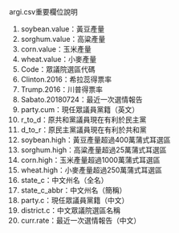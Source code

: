 argi.csv重要欄位說明

1. soybean.value：黃豆產量
2. sorghum.value：高粱產量  
3. corn.value：玉米產量
4. wheat.value：小麥產量
5. Code：眾議院選區代碼
6. Clinton.2016：希拉蕊得票率
7. Trump.2016：川普得票率
8. Sabato.20180724：最近一次選情報告
9. party.cum：現任眾議員黨籍（英文）
10. r_to_d：原共和黨議員現在有利於民主黨
11. d_to_r：原民主黨議員現在有利於共和黨
12. soybean.high：黃豆產量超過400萬蒲式耳選區
13. sorghum.high：高粱產量超過25萬蒲式耳選區
14. corn.high：玉米產量超過1000萬蒲式耳選區
15. wheat.high：小麥產量超過250萬蒲式耳選區
16. state_c：中文州名（全名）
17. state_c_abbr：中文州名（簡稱）
18. party.c：現任眾議員黨籍（中文）
19. district.c：中文眾議院選區名稱
20. curr.rate：最近一次選情報告（中文）

